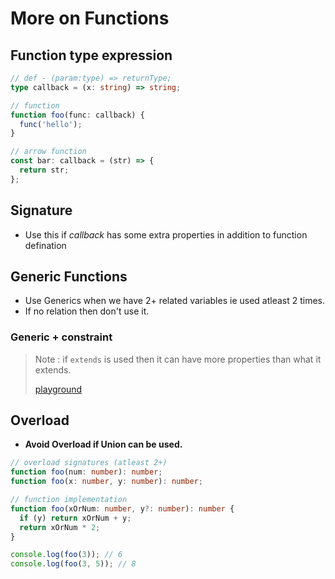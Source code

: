 # More on Functions

## Function type expression

```ts
// def - (param:type) => returnType;
type callback = (x: string) => string;

// function
function foo(func: callback) {
  func('hello');
}

// arrow function
const bar: callback = (str) => {
  return str;
};
```

## Signature

- Use this if _callback_ has some extra properties in addition to function defination

<vc-table>
<template v-slot:cola>

```ts
// call signature
type callback = {
  (s: string): string; // actual function
  x: number; // property  (callback.x)y
};
```

</template>
<template v-slot:colb>

```ts
// construct signature
type callback = {
  new (s: string): FooObject;
};
```

</template>
</vc-table>

## Generic Functions

- Use Generics when we have 2+ related variables ie used atleast 2 times.
- If no relation then don't use it.

<vc-table>
<template v-slot:cola>

```ts
// Generic
function foo<T>(x: T[]): T {
  return x[0];
}

foo([2, 4, 5]); // T = number
foo(['a', 'b']); // T = string

// Generic arrow function
const fooo = <T>(x: T) => x;
```

</template>
<template v-slot:colb>

```ts
// Generic + Union
function foo<T>(x: T[], y: T[]): T[] {
  return x.concat(y);
}

// Limit types for `<T>` when call
// T = string | number
let z = foo<string | number>([1, 2], ['hi']);
```

</template>
</vc-table>

### Generic + constraint

> Note : if `extends` is used then it can have more properties than what it extends.
>
> [playground](https://www.typescriptlang.org/play?#code/C4TwDgpgBAogHlAvFA3gMwPYYFwGdgBOAlgHYDmA3AL4UBQtaAriQMbBEYlROtQA8AFSgQ4wCCQAmuWHAB8ACjjYBAShS0oUAhGCMCXAORwDdKvR4t56LNgO5cBgDSaARgEMCt+w6oqKUAHoAqBY3LhExSRkGZksUd087ewNffyCQsOFRcQkoF0ZgKBIICCluLCg3aRZOQjdSYCA)

<vc-table>
<template v-slot:cola>

```ts
// Generic + constraint
// hard to read
function Max<T extends {length: number}>(x: T, y: T): T {
  if (x.length > y.length) return x;
  return y;
}
```

</template>
<template v-slot:colb>

```ts
// same but not possible to extend
// but, can be extended using intersection (&)
// easy to read
type T = {length: number};

function Max(x: T, y: T): T {
  if (x.length > y.length) return x;
  return y;
}
```

</template>
</vc-table>

## Overload

- **Avoid Overload if Union can be used.**

```ts
// overload signatures (atleast 2+)
function foo(num: number): number;
function foo(x: number, y: number): number;

// function implementation
function foo(xOrNum: number, y?: number): number {
  if (y) return xOrNum + y;
  return xOrNum * 2;
}

console.log(foo(3)); // 6
console.log(foo(3, 5)); // 8
```
